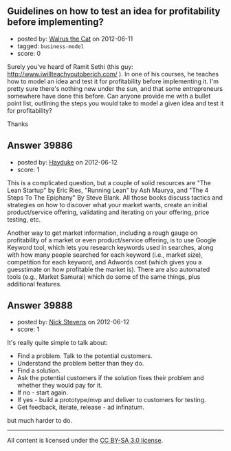 ## Guidelines on how to test an idea for profitability before implementing?

- posted by: [Walrus the Cat](https://stackexchange.com/users/-1/18349-walrus-the-cat) on 2012-06-11
- tagged: `business-model`
- score: 0

Surely you've heard of Ramit Sethi (this guy: http://www.iwillteachyoutoberich.com/ ).  In one of his courses, he teaches how to model an idea and test it for profitability before implementing it.  I'm pretty sure there's nothing new under the sun, and that some entrepreneurs somewhere have done this before.  Can anyone provide me with a bullet point list, outlining the steps you would take to model a given idea and test it for profitability?

Thanks


## Answer 39886

- posted by: [Hayduke](https://stackexchange.com/users/-1/18340-hayduke) on 2012-06-12
- score: 1

This is a complicated question, but a couple of solid resources are "The Lean Startup" by Eric Ries, "Running Lean" by Ash Maurya, and "The 4 Steps To The Epiphany" By Steve Blank. All those books discuss tactics and strategies on how to discover what your market wants, create an initial product/service offering, validating and iterating on your offering, price testing, etc.

Another way to get market information, including a rough gauge on profitability of a market or even product/service offering, is to use Google Keyword tool, which lets you research keywords used in searches, along with how many people searched for each keyword (i.e., market size), competition for each keyword, and Adwords cost (which gives you a guesstimate on how profitable the market is). There are also automated tools (e.g., Market Samurai) which do some of the same things, plus additional features.


## Answer 39888

- posted by: [Nick Stevens](https://stackexchange.com/users/-1/15902-nick-stevens) on 2012-06-12
- score: 1

It's really quite simple to talk about:

 - Find a problem. Talk to the potential customers. 
 - Understand the problem better than they do. 
 - Find a solution. 
 - Ask the potential customers if the solution fixes their problem and whether they would pay for it. 
 - If no - start again. 
 - If yes - build a prototype/mvp and deliver to customers for testing. 
 - Get feedback, iterate, release - ad infinatum.

but much harder to do.



---

All content is licensed under the [CC BY-SA 3.0 license](https://creativecommons.org/licenses/by-sa/3.0/).
